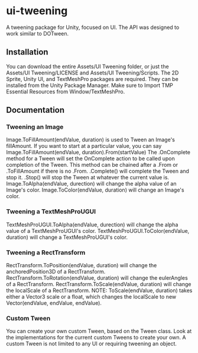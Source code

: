 # ui-tweening
A tweening package for Unity, focused on UI.
The API was designed to work similar to DOTween.
## Installation
You can download the entire Assets/UI Tweening folder,
or just the Assets/UI Tweening/LICENSE and Assets/UI Tweening/Scripts.
The 2D Sprite, Unity UI, and TextMeshPro packages are required.
They can be installed from the Unity Package Manager.
Make sure to Import TMP Essential Resources from Window/TextMeshPro.
## Documentation
### Tweening an Image
Image.ToFillAmount(endValue, duration) is used to Tween an Image's fillAmount.
If you want to start at a particular value, you can say Image.ToFillAmount(endValue, duration).From(startValue)
The .OnComplete method for a Tween will set the OnComplete action to be called upon completion of the Tween.
This method can be chained after a .From or .ToFillAmount if there is no .From.
.Complete() will complete the Tween and stop it.
.Stop() will stop the Tween at whatever the current value is.
Image.ToAlpha(endValue, durection) will change the alpha value of an Image's color.
Image.ToColor(endValue, duration) will change an Image's color.
### Tweening a TextMeshProUGUI
TextMeshProUGUI.ToAlpha(endValue, durection) will change the alpha value of a TextMeshProUGUI's color.
TextMeshProUGUI.ToColor(endValue, duration) will change a TextMeshProUGUI's color.
### Tweening a RectTransform
RectTransform.ToPosition(endValue, duration) will change the anchoredPosition3D of a RectTransform.
RectTransform.ToRotation(endValue, duration) will change the eulerAngles of a RectTransform.
RectTransform.ToScale(endValue, duration) will change the localScale of a RectTransform.
NOTE: ToScale(endValue, duration) takes either a Vector3 scale or a float, which changes the localScale to new Vector(endValue, endValue, endValue).
### Custom Tween
You can create your own custom Tween, based on the Tween class.
Look at the implementations for the current custom Tweens to create your own.
A custom Tween is not limited to any UI or requiring tweening an object.